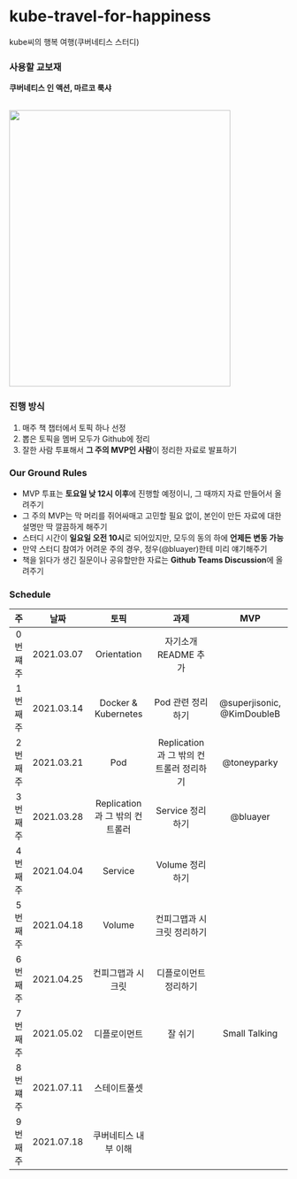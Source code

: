 # kube-travel-for-happiness
kube씨의 행복 여행(쿠버네티스 스터디)

### 사용할 교보재
**쿠버네티스 인 액션, 마르코 룩샤**

<br>

<img src=https://user-images.githubusercontent.com/37579681/109306312-590c6c00-7882-11eb-8d12-fcc904385504.png width=400 height=500 />


### 진행 방식
1. 매주 책 챕터에서 토픽 하나 선정
2. 뽑은 토픽을 멤버 모두가 Github에 정리
3. 잘한 사람 투표해서 **그 주의 MVP인 사람**이 정리한 자료로 발표하기

### Our Ground Rules
- MVP 투표는 **토요일 낮 12시 이후**에 진행할 예정이니, 그 때까지 자료 만들어서 올려주기
- 그 주의 MVP는 막 머리를 쥐어싸매고 고민할 필요 없이, 본인이 만든 자료에 대한 설명만 딱 깔끔하게 해주기
- 스터디 시간이 **일요일 오전 10시**로 되어있지만, 모두의 동의 하에 **언제든 변동 가능**
- 만약 스터디 참여가 어려운 주의 경우, 정우(@bluayer)한테 미리 얘기해주기
- 책을 읽다가 생긴 질문이나 공유할만한 자료는 **Github Teams Discussion**에 올려주기

### Schedule
|주|날짜|토픽|과제|MVP|
|:----:|:----:|:-----:|:-----:|:----:|
|0번쨰 주|2021.03.07|Orientation|자기소개 README 추가||
|1번째 주|2021.03.14|Docker & Kubernetes|Pod 관련 정리하기|@superjisonic, @KimDoubleB|
|2번째 주|2021.03.21|Pod|Replication과 그 밖의 컨트롤러 정리하기|@toneyparky|
|3번째 주|2021.03.28|Replication과 그 밖의 컨트롤러|Service 정리하기|@bluayer|
|4번째 주|2021.04.04|Service|Volume 정리하기||
|5번째 주|2021.04.18|Volume|컨피그맵과 시크릿 정리하기||
|6번째 주|2021.04.25|컨피그맵과 시크릿|디플로이먼트 정리하기||
|7번째 주|2021.05.02|디플로이먼트|잘 쉬기|Small Talking|
|8번쨰 주|2021.07.11|스테이트풀셋|||
|9번째 주|2021.07.18|쿠버네티스 내부 이해|||